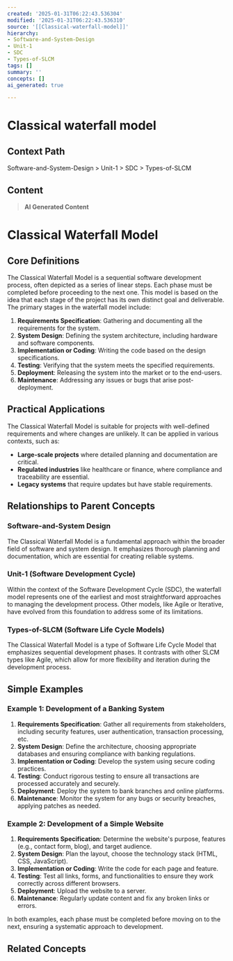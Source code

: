 ```yaml
---
created: '2025-01-31T06:22:43.536304'
modified: '2025-01-31T06:22:43.536310'
source: '[[Classical-waterfall-model]]'
hierarchy:
- Software-and-System-Design
- Unit-1
- SDC
- Types-of-SLCM
tags: []
summary: ''
concepts: []
ai_generated: true

---
```


# Classical waterfall model

## Context Path
Software-and-System-Design > Unit-1 > SDC > Types-of-SLCM

## Content
> **AI Generated Content**
 # Classical Waterfall Model

## Core Definitions

The Classical Waterfall Model is a sequential software development process, often depicted as a series of linear steps. Each phase must be completed before proceeding to the next one. This model is based on the idea that each stage of the project has its own distinct goal and deliverable. The primary stages in the waterfall model include:

1. **Requirements Specification**: Gathering and documenting all the requirements for the system.
2. **System Design**: Defining the system architecture, including hardware and software components.
3. **Implementation or Coding**: Writing the code based on the design specifications.
4. **Testing**: Verifying that the system meets the specified requirements.
5. **Deployment**: Releasing the system into the market or to the end-users.
6. **Maintenance**: Addressing any issues or bugs that arise post-deployment.

## Practical Applications

The Classical Waterfall Model is suitable for projects with well-defined requirements and where changes are unlikely. It can be applied in various contexts, such as:

- **Large-scale projects** where detailed planning and documentation are critical.
- **Regulated industries** like healthcare or finance, where compliance and traceability are essential.
- **Legacy systems** that require updates but have stable requirements.

## Relationships to Parent Concepts

### Software-and-System Design
The Classical Waterfall Model is a fundamental approach within the broader field of software and system design. It emphasizes thorough planning and documentation, which are essential for creating reliable systems.

### Unit-1 (Software Development Cycle)
Within the context of the Software Development Cycle (SDC), the waterfall model represents one of the earliest and most straightforward approaches to managing the development process. Other models, like Agile or Iterative, have evolved from this foundation to address some of its limitations.

### Types-of-SLCM (Software Life Cycle Models)
The Classical Waterfall Model is a type of Software Life Cycle Model that emphasizes sequential development phases. It contrasts with other SLCM types like Agile, which allow for more flexibility and iteration during the development process.

## Simple Examples

### Example 1: Development of a Banking System

1. **Requirements Specification**: Gather all requirements from stakeholders, including security features, user authentication, transaction processing, etc.
2. **System Design**: Define the architecture, choosing appropriate databases and ensuring compliance with banking regulations.
3. **Implementation or Coding**: Develop the system using secure coding practices.
4. **Testing**: Conduct rigorous testing to ensure all transactions are processed accurately and securely.
5. **Deployment**: Deploy the system to bank branches and online platforms.
6. **Maintenance**: Monitor the system for any bugs or security breaches, applying patches as needed.

### Example 2: Development of a Simple Website

1. **Requirements Specification**: Determine the website's purpose, features (e.g., contact form, blog), and target audience.
2. **System Design**: Plan the layout, choose the technology stack (HTML, CSS, JavaScript).
3. **Implementation or Coding**: Write the code for each page and feature.
4. **Testing**: Test all links, forms, and functionalities to ensure they work correctly across different browsers.
5. **Deployment**: Upload the website to a server.
6. **Maintenance**: Regularly update content and fix any broken links or errors.

In both examples, each phase must be completed before moving on to the next, ensuring a systematic approach to development.

## Related Concepts
